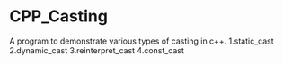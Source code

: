 # CPP_Casting

A program to demonstrate various types of casting in c++.
  1.static_cast
  2.dynamic_cast
  3.reinterpret_cast
  4.const_cast
  
